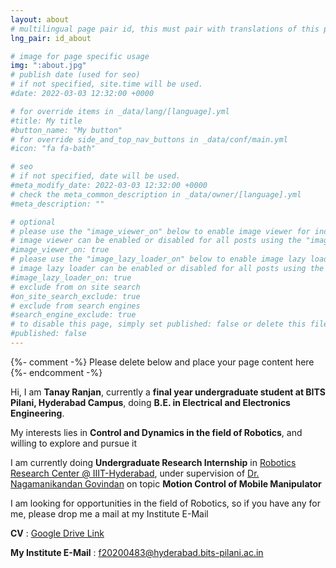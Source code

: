 ```yaml
---
layout: about
# multilingual page pair id, this must pair with translations of this page. (This name must be unique)
lng_pair: id_about

# image for page specific usage
img: ":about.jpg"
# publish date (used for seo)
# if not specified, site.time will be used.
#date: 2022-03-03 12:32:00 +0000

# for override items in _data/lang/[language].yml
#title: My title
#button_name: "My button"
# for override side_and_top_nav_buttons in _data/conf/main.yml
#icon: "fa fa-bath"

# seo
# if not specified, date will be used.
#meta_modify_date: 2022-03-03 12:32:00 +0000
# check the meta_common_description in _data/owner/[language].yml
#meta_description: ""

# optional
# please use the "image_viewer_on" below to enable image viewer for individual pages or posts (_posts/ or [language]/_posts folders).
# image viewer can be enabled or disabled for all posts using the "image_viewer_posts: true" setting in _data/conf/main.yml.
#image_viewer_on: true
# please use the "image_lazy_loader_on" below to enable image lazy loader for individual pages or posts (_posts/ or [language]/_posts folders).
# image lazy loader can be enabled or disabled for all posts using the "image_lazy_loader_posts: true" setting in _data/conf/main.yml.
#image_lazy_loader_on: true
# exclude from on site search
#on_site_search_exclude: true
# exclude from search engines
#search_engine_exclude: true
# to disable this page, simply set published: false or delete this file
#published: false
---
```


{%- comment -%} Please delete below and place your page content here {%- endcomment -%}

Hi, I am **Tanay Ranjan**, currently a **final year undergraduate student at BITS Pilani, Hyderabad Campus**, doing **B.E. in Electrical and Electronics Engineering**.

My interests lies in **Control and Dynamics in the field of Robotics**, and willing to explore and pursue it

I am currently doing **Undergraduate Research Internship** in [Robotics Research Center @ IIIT-Hyderabad](https://robotics.iiit.ac.in/), under supervision of [Dr. Nagamanikandan Govindan](https://nagamanigi.wixsite.com/home) on topic **Motion Control of Mobile Manipulator**

I am looking for opportunities in the field of Robotics, so if you have any for me, please drop me a mail at my Institute E-Mail

**CV** : [Google Drive Link](https://drive.google.com/file/d/1KmMiYzd71ryAC_atJM7kYabfSnnNxKLY/view?usp=drive_link)

**My Institute E-Mail** : f20200483@hyderabad.bits-pilani.ac.in

